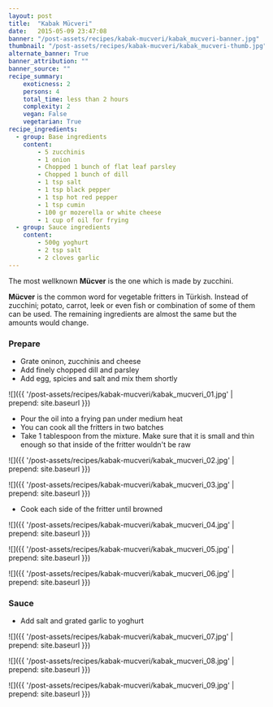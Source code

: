 ```yaml
---
layout: post
title:  "Kabak Mücveri"
date:   2015-05-09 23:47:08
banner: "/post-assets/recipes/kabak-mucveri/kabak_mucveri-banner.jpg"
thumbnail: "/post-assets/recipes/kabak-mucveri/kabak_mucveri-thumb.jpg"
alternate_banner: True
banner_attribution: ""
banner_source: ""
recipe_summary:
    exoticness: 2
    persons: 4
    total_time: less than 2 hours
    complexity: 2
    vegan: False
    vegetarian: True
recipe_ingredients:
  - group: Base ingredients
    content:
        - 5 zucchinis
        - 1 onion
        - Chopped 1 bunch of flat leaf parsley
        - Chopped 1 bunch of dill
        - 1 tsp salt
        - 1 tsp black pepper
        - 1 tsp hot red pepper
        - 1 tsp cumin
        - 100 gr mozerella or white cheese
        - 1 cup of oil for frying
  - group: Sauce ingredients            
    content:
        - 500g yoghurt
        - 2 tsp salt
        - 2 cloves garlic
---
```

The most wellknown **Mücver** is the one which is made by zucchini.

<!--more-->

**Mücver** is the common word for vegetable fritters in Türkish. Instead of zucchini; potato, carrot, leek or even fish or combination of some of them can be used. The remaining ingredients are almost the same but the amounts would change.

### Prepare

* Grate oninon, zucchinis and cheese
* Add finely chopped dill and parsley
* Add egg, spicies and salt and mix them shortly

![]({{ '/post-assets/recipes/kabak-mucveri/kabak_mucveri_01.jpg' | prepend: site.baseurl }})

* Pour the oil into a frying pan under medium heat
* You can cook all the fritters in two batches
* Take 1 tablespoon from the mixture. Make sure that it is small and thin enough so that inside of the fritter wouldn't be raw

![]({{ '/post-assets/recipes/kabak-mucveri/kabak_mucveri_02.jpg' | prepend: site.baseurl }})

![]({{ '/post-assets/recipes/kabak-mucveri/kabak_mucveri_03.jpg' | prepend: site.baseurl }})

* Cook each side of the fritter until browned 

![]({{ '/post-assets/recipes/kabak-mucveri/kabak_mucveri_04.jpg' | prepend: site.baseurl }})

![]({{ '/post-assets/recipes/kabak-mucveri/kabak_mucveri_05.jpg' | prepend: site.baseurl }})

![]({{ '/post-assets/recipes/kabak-mucveri/kabak_mucveri_06.jpg' | prepend: site.baseurl }})

### Sauce

* Add salt and grated garlic to yoghurt 

![]({{ '/post-assets/recipes/kabak-mucveri/kabak_mucveri_07.jpg' | prepend: site.baseurl }})

![]({{ '/post-assets/recipes/kabak-mucveri/kabak_mucveri_08.jpg' | prepend: site.baseurl }})

![]({{ '/post-assets/recipes/kabak-mucveri/kabak_mucveri_09.jpg' | prepend: site.baseurl }})
